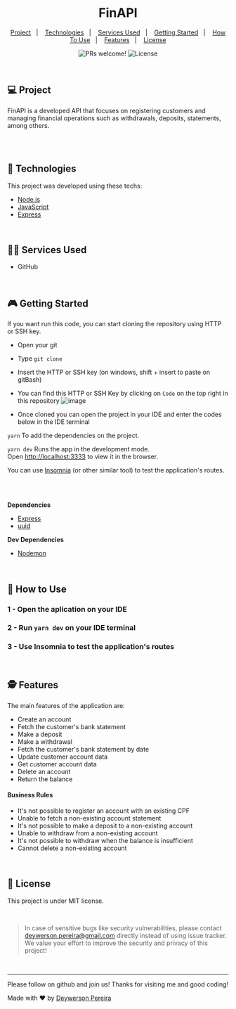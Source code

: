 <h1 align="center">
  FinAPI
</h1>

<p align="center">
  <a href="#-project">Project</a>&nbsp;&nbsp;&nbsp;|&nbsp;&nbsp;&nbsp;
  <a href="#-technologies">Technologies</a>&nbsp;&nbsp;&nbsp;|&nbsp;&nbsp;&nbsp;
  <a href="#-services-used">Services Used</a>&nbsp;&nbsp;&nbsp;|&nbsp;&nbsp;&nbsp;
  <a href="#-getting-started">Getting Started</a>&nbsp;&nbsp;&nbsp;|&nbsp;&nbsp;&nbsp;
  <a href="#-how-to-use">How To Use</a>&nbsp;&nbsp;&nbsp;|&nbsp;&nbsp;&nbsp;
  <a href="#-features">Features</a>&nbsp;&nbsp;&nbsp;|&nbsp;&nbsp;&nbsp;
  <a href="#memo-license">License</a>
</p>

<p align="center">
 <img src="https://img.shields.io/static/v1?label=PRs&message=welcome&color=49AA26&labelColor=000000" alt="PRs welcome!" />

  <img alt="License" src="https://img.shields.io/static/v1?label=license&message=MIT&color=49AA26&labelColor=000000">
</p>

<br>

## 💻 Project

FinAPI is a developed API that focuses on registering customers and managing financial operations such as withdrawals, deposits, statements, among others.

<br><br>

## 🚀 Technologies

This project was developed using these techs:

- [Node.js](https://nodejs.org/en/)
- [JavaScript](https://developer.mozilla.org/pt-BR/docs/Web/JavaScript)
- [Express](https://expressjs.com/pt-br/)

<br>

## 👨‍🔧 Services Used

- GitHub

<br>

## 🎮 Getting Started

If you want run this code, you can start cloning the repository using HTTP or SSH key.

- Open your git
- Type `git clone`
- Insert the HTTP or SSH key (on windows, shift + insert to paste on gitBash)
- You can find this HTTP or SSH Key by clicking on `Code` on the top right in this repository
![image](https://user-images.githubusercontent.com/79553681/128063767-d4690dd3-d777-43e4-b416-f4d187e7b5b7.png)


- Once cloned you can open the project in your IDE and enter the codes below in the IDE terminal

`yarn` To add the dependencies on the project. <br>

`yarn dev` Runs the app in the development mode.\
Open [http://localhost:3333](http://localhost:3333) to view it in the browser.

You can use [Insomnia](https://insomnia.rest/download) (or other similar tool) to test the application's routes.

<br><br>

**Dependencies**
- [Express](https://expressjs.com/pt-br/)
- [uuid](https://www.npmjs.com/package/uuid) 


**Dev Dependencies**
- [Nodemon](https://www.npmjs.com/package/nodemon) 

<br>

## 📌 How to Use

### 1 - Open the aplication on your IDE
### 2 - Run `yarn dev` on your IDE terminal
### 3 - Use Insomnia to test the application's routes


<br>

## 🕵 Features

The main features of the application are:

- Create an account
- Fetch the customer's bank statement
- Make a deposit
- Make a withdrawal
- Fetch the customer's bank statement by date
- Update customer account data
- Get customer account data
- Delete an account
- Return the balance
 
#### Business Rules

- It's not possible to register an account with an existing CPF
- Unable to fetch a non-existing account statement
- It's not possible to make a deposit to a non-existing account
- Unable to withdraw from a non-existing account
- It's not possible to withdraw when the balance is insufficient
- Cannot delete a non-existing account
 
<br>

## :memo: License

This project is under MIT license.

<br>

 > In case of sensitive bugs like security vulnerabilities, please contact
 > <a href = "mailto:deywerson.pereira@gmail.com">deywerson.pereira@gmail.com</a> directly instead of using issue tracker. We value your effort
 > to improve the security and privacy of this project!
 <br>
 
---
  

      
Please follow on github and join us! Thanks for visiting me and good coding!

Made with ♥ by <a href="https://github.com/deywersonp">Deywerson Pereira</a>
